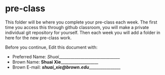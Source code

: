 # pre-class


This folder will be where you complete your pre-class each week. The first time you access this through github classroom, you will make a private individual git repository for yourself. Then each week you will add a folder in here for the new pre-class work. 

Before you continue, Edit this document with:


- Preferred Name: _Shuai________________________________
- Brown Name: ____Shuai Xie_______________________
- Brown E-mail: ___shuai_xie@brown.edu___________________
